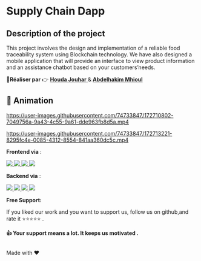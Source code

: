 # Supply Chain Dapp

## Description of the project

This project involves the design and implementation of a reliable food traceability system using Blockchain technology.
We have also designed a mobile application that will provide an interface to view product information and an assistance chatbot based on your customers’needs.


 
 :boy:**Réaliser par** :point_right: <a href="https://github.com/houdajh"> **Houda Jouhar** </a> & <a href="https://github.com/AbdelhakimMhioul">
 **Abdelhakim Mhioul** </a>
 
 
## :movie_camera: Animation 
https://user-images.githubusercontent.com/74733847/172710802-7049756a-9a43-4c55-9a61-dde963fb8d5a.mp4

https://user-images.githubusercontent.com/74733847/172713221-8295fc4e-0085-4312-8554-841aa360dc5c.mp4


**Frontend via** :


<p align="left"> 
<a href="https://www.w3schools.com/css/" target="_blank"> <img src="https://img.shields.io/badge/React%20js-FFD43B?style=for-the-badge&logo=react&logoColor=darkgreen"/> </a>
 <a href="https://www.w3schools.com/css/" target="_blank"> <img src="https://img.shields.io/badge/Next%20js-1572B6?style=for-the-badge&logo=Next3&logoColor=white"/> </a> 
 <a href="" > <img src="https://img.shields.io/badge/Tailwind%20CSS-11122C?style=for-the-badge&logo=TailwindCss&logoColor=white%22"/> </a>
 <a href="https://getbootstrap.com" > <img src="https://img.shields.io/badge/JavaScript-563D7C?style=for-the-badge&logo=JavaScript&logoColor=white%22"/> </a>
</p>

**Backend via** :

<a href="https://www.python.org" target="_blank"> <img src="https://img.shields.io/badge/Solidity-11122C?style=for-the-badge&logo=solidity&logoColor=white%22"/> </a> 
<a href="" target="_blank"> <img src="https://img.shields.io/badge/Truffle-07405E?style=for-the-badge&logo=truffle&logoColor=white"/> </a>
<a href="" target="_blank"> <img src="https://img.shields.io/badge/Ganache-FC6666?style=for-the-badge&logo=Ganache&logoColor=white"/> </a>
<a href="" target="_blank"> <img src="https://img.shields.io/badge/Web3.js-A3589?style=for-the-badge&logo=Web3.js&logoColor=white"/> </a>


**Free Support:**

If you liked our work and you want to support us, follow us on github,and rate it :star::star::star::star::star: .

 **:thumbsup: Your support means a lot. It keeps us motivated .**





##

Made with :heart: 

